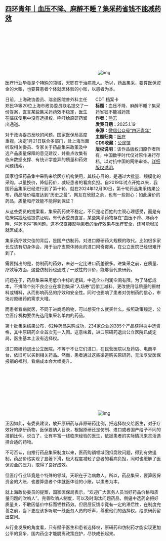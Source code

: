 <!--1737387835000-->
[四环青年｜血压不降、麻醉不睡？集采药省钱不能减药效](https://chinadigitaltimes.net/chinese/715239.html)
------

<p><img decoding="async" src="data:image/svg+xml,%3Csvg%20xmlns='http://www.w3.org/2000/svg'%20viewBox='0%200%200%200'%3E%3C/svg%3E" alt="img" data-lazy-src="https://chinadigitaltimes.net/chinese/files/2025/01/post-715239-678e6c10657e8."><noscript><img decoding="async" src="https://chinadigitaltimes.net/chinese/files/2025/01/post-715239-678e6c10657e8." alt="img"></noscript></p><p>医疗行业毕竟是个特殊的领域，天职在于治病救人。所以，药品集采，要算医保资金的大账，也要算患者个体就医体验的小账，以患者为本。</p><div style="width:42%;float:right;padding-left:20px;"><div class="su-spoiler su-spoiler-style-fancy su-spoiler-icon-chevron-circle" data-scroll-offset="0" data-anchor-in-url="no"><div class="su-spoiler-title" tabindex="0" role="button"><span class="su-spoiler-icon"></span>CDT 档案卡</div><div class="su-spoiler-content su-u-clearfix su-u-trim"><strong>标题：</strong>血压不降、麻醉不睡？集采药省钱不能减药效<br><strong>作者：</strong><a href="https://chinadigitaltimes.net/space/四环青年" target="_blank">熊志</a><br><strong>发表日期：</strong>2025.1.19<br><strong>来源：</strong><a href="https://web.archive.org/web/https://mp.weixin.qq.com/s/R9RJ-CGYZKpDbhDmTpRwOg" target="_blank">微信公众号“四环青年”</a><br><strong>主题归类：</strong><a href="https://chinadigitaltimes.net/space/医疗" target="_blank">医疗</a><br><strong>CDS收藏：</strong><a href="https://chinadigitaltimes.net/space/%E5%85%AC%E6%B0%91%E9%A6%86" target="_blank" rel="noopener">公民馆</a><br><strong>版权说明：</strong>该作品版权归原作者所有。中国数字时代仅对原作进行存档，以对抗中国的网络审查。<a href="https://chinadigitaltimes.net/chinese/copyright">详细版权说明</a>。</div></div></div><p>日前，上海政协委员、瑞金医院普外科主任郑民华等20位上海市政协委员联名提交了一份提案，直言某些集采药药效不稳定，医生在临床使用中没有选择权，呼吁给原研药留出通道。</p><p>对于政协委员反映的问题，国家医保局高度重视，决定1月21日联合多部门，赴上海当面听取相关委员、专家关于药品集采政策及中选产品质量保障的意见建议，并重点收集有临床数据支撑、有统计学差异的质量和药效问题线索。</p><p>国家组织药品集中采购来给医疗机构使用，其核心目的，是通过大批量、规模化的采购，以量换价，降低药价，减轻患者的看病负担。自2019年试点开始以来，我国药品集采已经进行到了第十轮，就在2024年12月30日，第十轮药品集采结果公布，药品降价幅度达到“历史之最”。网友在欣慰之余，也有一些担心：如此廉价的药品，质量和疗效能不能得到保证？</p><p>从这些委员的提案看，集采药药效不稳定，不只是老百姓的主观心理感受，而是有临床实践经验提供证明。有代表委员直言，某些集采药物存在“血压不降、麻药不睡、泻药不泻”等问题。这不仅直接影响患者的治疗效果与医疗安全，还可能增加就医成本。</p><p>集采药疗效欠佳的背后，是国产仿制药，对进口原研药大规模的取代。比如很多家长应该有切身体会，用于治疗支原体肺炎的进口阿奇霉素，在公立医院已经很难开到了。</p><p>需要指出的是，仿制药的药效，未必一定比进口药差很多。进集采之前，在质量、疗效等方面，这些仿制药也通过了一致性的评价，能够替代原研药。</p><p>问题在于，药品集采采用低价中标的逻辑，中选企业利润空间有限。为了降低成本，不排除个别不良企业在拿到集采“入场券”后偷工减料，更改使用低质量的原材料或辅料，从而影响药品的疗效和安全性。同时也影响了患者对仿制药的信心，市场对原研药的需求大增。</p><p>而患者看病就医，不同于进商场购物，可以想买什么就买什么。按照政策规定，公立医疗机构要优先选用集采名单内的药品。</p><p>第十批集采结果公布，62种药品采购成功，234家企业的385个产品获得拟中选资格，其中原研药企业首次无一入围。这意味着，进口原研药退出公立医院已成定局，医生基本上没有选择权。</p><p>进口原研药退出公立医院，不等于不让它们进口，在民营医院以及药店、电商平台，依旧可以买到相关药品。然而，患者通过这些渠道购买原研药，无法享受医保报销的福利，看病成本会大幅提升。</p><p><img decoding="async" src="data:image/svg+xml,%3Csvg%20xmlns='http://www.w3.org/2000/svg'%20viewBox='0%200%200%200'%3E%3C/svg%3E" alt="img" data-lazy-src="https://chinadigitaltimes.net/chinese/files/2025/01/post-715239-678e6c107d703."><noscript><img decoding="async" src="https://chinadigitaltimes.net/chinese/files/2025/01/post-715239-678e6c107d703." alt="img"></noscript></p><p>正因如此，有委员建议，放开原研药与非原研药比例，把选择权交给医生，对于疗效好的原研药物，医保要纳入目录，根据原研还是仿制、进口或者国产给予不同的报销比例。说白了，让有丰富一线临床经验的医生，依据患者的实际情况来灵活选择合适的药物。</p><p>不可否认，自推行药品集采制度以来，医药购销领域回扣腐败问题，得到有效遏制，药品价格实现了显著下滑，极大程度减轻了患者的看病负担，同时也缓解了医保资金的压力，取得了良好成效。</p><p>但医疗行业毕竟是个特殊的领域，天职在于治病救人。所以，药品集采，要算医保资金的大账，也要算患者个体就医体验的小账，以患者为本。</p><p>就上海政协委员的提案，国家医保局表示，“欢迎广大医务人员当好药品价格和质量问题的吹哨人”。完善吹哨人制度，可以及时淘汰问题药品，倒逼中选药企把好质量关，不敢因低价中标而牺牲药效。但层层反馈毕竟有一定的滞后性，在制度完善之前，当下更应该多听取一线医务人员的呼声，尊重他们的选择权，给原研药留出空间。</p><p>从行业发展的角度看，只有赋予医生和患者选择权，原研药和仿制药才能实现更加公平的竞争，国内药企才能脱离政策庇护，尽快成长起来。</p><div class="addtoany_share_save_container addtoany_content addtoany_content_bottom"><div class="a2a_kit a2a_kit_size_32 addtoany_list" data-a2a-url="https://chinadigitaltimes.net/chinese/715239.html" data-a2a-title="四环青年｜血压不降、麻醉不睡？集采药省钱不能减药效"><a class="a2a_button_facebook" href="https://www.addtoany.com/add_to/facebook?linkurl=https%3A%2F%2Fchinadigitaltimes.net%2Fchinese%2F715239.html&amp;linkname=%E5%9B%9B%E7%8E%AF%E9%9D%92%E5%B9%B4%EF%BD%9C%E8%A1%80%E5%8E%8B%E4%B8%8D%E9%99%8D%E3%80%81%E9%BA%BB%E9%86%89%E4%B8%8D%E7%9D%A1%EF%BC%9F%E9%9B%86%E9%87%87%E8%8D%AF%E7%9C%81%E9%92%B1%E4%B8%8D%E8%83%BD%E5%87%8F%E8%8D%AF%E6%95%88" title="Facebook" rel="nofollow noopener" target="_blank"></a><a class="a2a_button_twitter" href="https://www.addtoany.com/add_to/twitter?linkurl=https%3A%2F%2Fchinadigitaltimes.net%2Fchinese%2F715239.html&amp;linkname=%E5%9B%9B%E7%8E%AF%E9%9D%92%E5%B9%B4%EF%BD%9C%E8%A1%80%E5%8E%8B%E4%B8%8D%E9%99%8D%E3%80%81%E9%BA%BB%E9%86%89%E4%B8%8D%E7%9D%A1%EF%BC%9F%E9%9B%86%E9%87%87%E8%8D%AF%E7%9C%81%E9%92%B1%E4%B8%8D%E8%83%BD%E5%87%8F%E8%8D%AF%E6%95%88" title="Twitter" rel="nofollow noopener" target="_blank"></a><a class="a2a_button_telegram" href="https://www.addtoany.com/add_to/telegram?linkurl=https%3A%2F%2Fchinadigitaltimes.net%2Fchinese%2F715239.html&amp;linkname=%E5%9B%9B%E7%8E%AF%E9%9D%92%E5%B9%B4%EF%BD%9C%E8%A1%80%E5%8E%8B%E4%B8%8D%E9%99%8D%E3%80%81%E9%BA%BB%E9%86%89%E4%B8%8D%E7%9D%A1%EF%BC%9F%E9%9B%86%E9%87%87%E8%8D%AF%E7%9C%81%E9%92%B1%E4%B8%8D%E8%83%BD%E5%87%8F%E8%8D%AF%E6%95%88" title="Telegram" rel="nofollow noopener" target="_blank"></a><a class="a2a_button_reddit" href="https://www.addtoany.com/add_to/reddit?linkurl=https%3A%2F%2Fchinadigitaltimes.net%2Fchinese%2F715239.html&amp;linkname=%E5%9B%9B%E7%8E%AF%E9%9D%92%E5%B9%B4%EF%BD%9C%E8%A1%80%E5%8E%8B%E4%B8%8D%E9%99%8D%E3%80%81%E9%BA%BB%E9%86%89%E4%B8%8D%E7%9D%A1%EF%BC%9F%E9%9B%86%E9%87%87%E8%8D%AF%E7%9C%81%E9%92%B1%E4%B8%8D%E8%83%BD%E5%87%8F%E8%8D%AF%E6%95%88" title="Reddit" rel="nofollow noopener" target="_blank"></a><a class="a2a_button_whatsapp" href="https://www.addtoany.com/add_to/whatsapp?linkurl=https%3A%2F%2Fchinadigitaltimes.net%2Fchinese%2F715239.html&amp;linkname=%E5%9B%9B%E7%8E%AF%E9%9D%92%E5%B9%B4%EF%BD%9C%E8%A1%80%E5%8E%8B%E4%B8%8D%E9%99%8D%E3%80%81%E9%BA%BB%E9%86%89%E4%B8%8D%E7%9D%A1%EF%BC%9F%E9%9B%86%E9%87%87%E8%8D%AF%E7%9C%81%E9%92%B1%E4%B8%8D%E8%83%BD%E5%87%8F%E8%8D%AF%E6%95%88" title="WhatsApp" rel="nofollow noopener" target="_blank"></a><a class="a2a_button_email" href="https://www.addtoany.com/add_to/email?linkurl=https%3A%2F%2Fchinadigitaltimes.net%2Fchinese%2F715239.html&amp;linkname=%E5%9B%9B%E7%8E%AF%E9%9D%92%E5%B9%B4%EF%BD%9C%E8%A1%80%E5%8E%8B%E4%B8%8D%E9%99%8D%E3%80%81%E9%BA%BB%E9%86%89%E4%B8%8D%E7%9D%A1%EF%BC%9F%E9%9B%86%E9%87%87%E8%8D%AF%E7%9C%81%E9%92%B1%E4%B8%8D%E8%83%BD%E5%87%8F%E8%8D%AF%E6%95%88" title="Email" rel="nofollow noopener" target="_blank"></a><a class="a2a_button_copy_link" href="https://www.addtoany.com/add_to/copy_link?linkurl=https%3A%2F%2Fchinadigitaltimes.net%2Fchinese%2F715239.html&amp;linkname=%E5%9B%9B%E7%8E%AF%E9%9D%92%E5%B9%B4%EF%BD%9C%E8%A1%80%E5%8E%8B%E4%B8%8D%E9%99%8D%E3%80%81%E9%BA%BB%E9%86%89%E4%B8%8D%E7%9D%A1%EF%BC%9F%E9%9B%86%E9%87%87%E8%8D%AF%E7%9C%81%E9%92%B1%E4%B8%8D%E8%83%BD%E5%87%8F%E8%8D%AF%E6%95%88" title="Copy Link" rel="nofollow noopener" target="_blank"></a><a class="a2a_dd addtoany_share_save addtoany_share" href="https://www.addtoany.com/share"></a></div></div>
